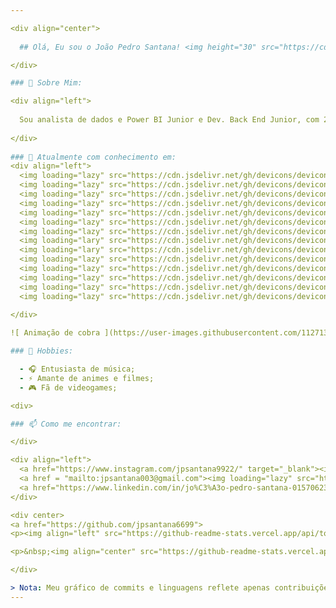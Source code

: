 ```yaml
---

<div align="center">
  
  ## Olá, Eu sou o João Pedro Santana! <img height="30" src="https://cdn3.emoji.gg/emojis/6435-cursor.gif" height="64px">

</div>

### 🚀 Sobre Mim:

<div align="left">
  
  Sou analista de dados e Power BI Junior e Dev. Back End Junior, com 21 anos, atualmente cursando na Unifran - Cruzeiro do Sul Virtual. Sou apaixonado por tecnologia e acredito que, nessa área, é essencial ter conhecimento em diversas frentes. Meu foco está em áreas como segurança, cibersegurança e perícia, mas sempre busco expandir minhas habilidades em diferentes tecnologias. Tenho experiência em diversas ferramentas e adoro participar de projetos que entreguem soluções impactantes.
  
</div>
  
### 🎯 Atualmente com conhecimento em:
<div align="left">
  <img loading="lazy" src="https://cdn.jsdelivr.net/gh/devicons/devicon@latest/icons/html5/html5-original.svg" width="40" height="40"/>
  <img loading="lazy" src="https://cdn.jsdelivr.net/gh/devicons/devicon@latest/icons/css3/css3-original.svg" width="40" height="40"/>
  <img loading="lazy" src="https://cdn.jsdelivr.net/gh/devicons/devicon@latest/icons/javascript/javascript-original.svg" width="40" height="40"/>
  <img loading="lazy" src="https://cdn.jsdelivr.net/gh/devicons/devicon@latest/icons/nodejs/nodejs-original-wordmark.svg" width="40" height="40"/>
  <img loading="lazy" src="https://cdn.jsdelivr.net/gh/devicons/devicon@latest/icons/typescript/typescript-original.svg" width="40" height="40"/>
  <img loading="lazy" src="https://cdn.jsdelivr.net/gh/devicons/devicon@latest/icons/sequelize/sequelize-plain.svg" width="40" height="40"/>
  <img loading="lazy" src="https://cdn.jsdelivr.net/gh/devicons/devicon@latest/icons/docker/docker-original-wordmark.svg" width="40" height="40"/>
  <img loading="lary" src="https://cdn.jsdelivr.net/gh/devicons/devicon@latest/icons/postman/postman-original.svg" width="40" height="40"/>
  <img loading="lary" src="https://cdn.jsdelivr.net/gh/devicons/devicon@latest/icons/dbeaver/dbeaver-original.svg" width="40" height="40"/>
  <img loading="lazy" src="https://cdn.jsdelivr.net/gh/devicons/devicon@latest/icons/python/python-original.svg" width="40" height="40"/>
  <img loading="lazy" src="https://cdn.jsdelivr.net/gh/devicons/devicon@latest/icons/microsoftsqlserver/microsoftsqlserver-original.svg" width="40" height="40"/>
  <img loading="lazy" src="https://cdn.jsdelivr.net/gh/devicons/devicon@latest/icons/mysql/mysql-original.svg" width="40" height="40"/>
  <img loading="lazy" src="https://cdn.jsdelivr.net/gh/devicons/devicon@latest/icons/git/git-original.svg"  width="40" height="40"/>
  <img loading="lazy" src="https://cdn.jsdelivr.net/gh/devicons/devicon@latest/icons/github/github-original-wordmark.svg" width="40" height="40"/>
          
</div>

![ Animação de cobra ](https://user-images.githubusercontent.com/112713600/210834429-99258731-0f98-46ea-b0cc-ccf38a664124.svg)

### 🎉 Hobbies:

  - 🎧 Entusiasta de música;
  - ⚡️ Amante de animes e filmes;
  - 🎮 Fã de videogames;

<div>

### 📫 Como me encontrar:

</div>

<div align="left">
  <a href="https://www.instagram.com/jpsantana9922/" target="_blank"><img loading="lazy" src="https://img.shields.io/badge/-Instagram-%23E4405F?style=for-the-badge&logo=instagram&logoColor=white" target="_blank"></a>
  <a href = "mailto:jpsantana003@gmail.com"><img loading="lazy" src="https://img.shields.io/badge/Gmail-D14836?style=for-the-badge&logo=gmail&logoColor=white" target="_blank"></a>
  <a href="https://www.linkedin.com/in/jo%C3%A3o-pedro-santana-01570623a/" target="_blank"><img loading="lazy" src="https://img.shields.io/badge/-LinkedIn-%230077B5?style=for-the-badge&logo=linkedin&logoColor=white" target="_blank"></a>   
</div>

<div center>
<a href="https://github.com/jpsantana6699">
<p><img align="left" src="https://github-readme-stats.vercel.app/api/top-langs?username=jpsantana6699&show_icons=true&theme=dark&locale=en&layout=compact" alt="jpsantana6699" /></p>

<p>&nbsp;<img align="center" src="https://github-readme-stats.vercel.app/api?username=jpsantana6699&show_icons=true&theme=dark&locale=en" alt="jpsantana6699" /></p>

</div>

> Nota: Meu gráfico de commits e linguagens reflete apenas contribuições em repositórios públicos. Repositórios privados, como os de organizações e empresas, não estão incluídos aqui devido a restrições de privacidade.
---
```

